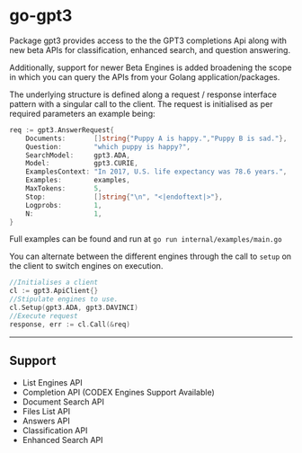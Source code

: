 # go-gpt3
Package gpt3 provides access to the the GPT3 completions Api
along with new beta APIs for classification, enhanced search, and question answering.

Additionally, support for newer Beta Engines is added broadening the scope in which you can query the APIs from your Golang application/packages.


The underlying structure is defined along a request / response interface pattern with a
singular call to the client.
The request is initialised as per required parameters an example being:


```go
req := gpt3.AnswerRequest{
    Documents:       []string{"Puppy A is happy.","Puppy B is sad."},
    Question:        "which puppy is happy?",
    SearchModel:     gpt3.ADA,
    Model:           gpt3.CURIE,
    ExamplesContext: "In 2017, U.S. life expectancy was 78.6 years.",
    Examples:        examples,
    MaxTokens:       5,
    Stop:            []string{"\n", "<|endoftext|>"},
    Logprobs:        1,
    N:               1,
}
```
Full examples can be found and run at `go run internal/examples/main.go`

You can alternate between the different engines through the call to `setup` on the client to switch engines on execution.

```go
//Initialises a client
cl := gpt3.ApiClient{}
//Stipulate engines to use.
cl.Setup(gpt3.ADA, gpt3.DAVINCI) 
//Execute request
response, err := cl.Call(&req)
```

***

## Support
- List Engines API
- Completion API (CODEX Engines Support Available)
- Document Search API
- Files List API
- Answers API
- Classification API
- Enhanced Search API
